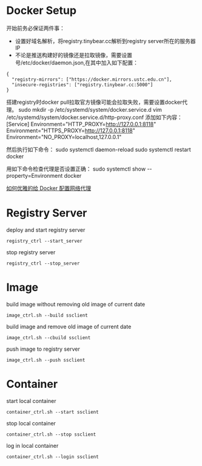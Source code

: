 # Docker Setup

开始前务必保证两件事：
+ 设置好域名解析，将registry.tinybear.cc解析到registry server所在的服务器IP
+ 不论是推送构建好的镜像还是拉取镜像，需要设置号/etc/docker/daemon.json,在其中加入如下配置：
```
{
  "registry-mirrors": ["https://docker.mirrors.ustc.edu.cn"],
  "insecure-registries": ["registry.tinybear.cc:5000"]
}
```

搭建registry时docker pull拉取官方镜像可能会拉取失败，需要设置docker代理。
sudo mkdir -p /etc/systemd/system/docker.service.d
vim /etc/systemd/system/docker.service.d/http-proxy.conf
添加如下内容：
[Service]
Environment="HTTP_PROXY=http://127.0.0.1:8118"
Environment="HTTPS_PROXY=http://127.0.0.1:8118"
Environment="NO_PROXY=localhost,127.0.0.1"

然后执行如下命令：
sudo systemctl daemon-reload
sudo systemctl restart docker

用如下命令检查代理是否设置正确：
sudo systemctl show --property=Environment docker

[如何优雅的给 Docker 配置网络代理](https://www.cnblogs.com/Chary/p/18096678)

# Registry Server

deploy and start registry server
```
registry_ctrl --start_server
```
stop registry server
```
registry_ctrl --stop_server
```

# Image
build image without removing old image of current date
```
image_ctrl.sh --build ssclient
```

build image and remove old image of current date
```
image_ctrl.sh --cbuild ssclient
```

push image to registry server
```
image_ctrl.sh --push ssclient
```

# Container
start local container
```
container_ctrl.sh --start ssclient
```

stop local container
```
container_ctrl.sh --stop ssclient
```

log in local container
```
container_ctrl.sh --login ssclient
```